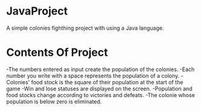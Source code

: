 # JavaProject
A simple colonies fighthing project with using a Java language.
# Contents Of Project
-The numbers entered as input create the population of the colonies.
-Each number you write with a space represents the population of a colony.
-Colonies' food stock is the square of their population at the start of the game
-Win and lose statuses are displayed on the screen.
-Population and food stocks change according to victories and defeats.
-The colonie whose population is below zero is eliminated.
